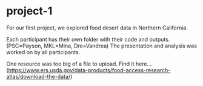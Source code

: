 # project-1

For our first project, we explored food desert data in Northern California.

Each participant has their own folder with their code and outputs. (PSC=Payson, MKL=Mina, Dre=Vandrea) The presentation and analysis was worked on by all participants.

One resource was too big of a file to upload. Find it here... (https://www.ers.usda.gov/data-products/food-access-research-atlas/download-the-data/)
